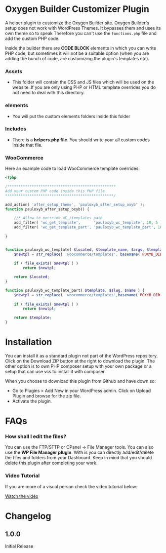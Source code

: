 #  Oxygen Builder Customizer Plugin
A helper plugin to customize the Oxygen Builder site.  Oxygen Builder's setup does not work with WordPress Themes. It bypasses them and uses its own theme so to speak Therefore you can't use the `functions.php` file and add the custom PHP code. 

Inside the builder there are **CODE BLOCK** elements in which you can write PHP code, but sometimes it will not be a suitable option (when you are adding the bunch of code, are customizing the plugin's templates etc).

### Assets 
- This folder will contain the CSS and JS files which will be used on the website. If you are only using PHP or HTML template overrides you do not need to deal with this directory.

### elements 

- You will put the custom elements folders inside this folder

### Includes

- There is a **helpers.php file**. You should write your all custom codes inside that file. 

### WooCommerce 
 
Here an example code to load WooCommerce template overrides:

```php
<?php

/*************************************************
Add your custom PHP code inside this PHP file
*************************************************/

add_action( 'after_setup_theme', 'pauloxyb_after_setup_oxyb' );
function pauloxyb_after_setup_oxyb() {

	//* Allow to override WC /templates path
	add_filter( 'wc_get_template', 		'pauloxyb_wc_template', 10, 5 );
	add_filter( 'wc_get_template_part', 'pauloxyb_wc_template_part', 10, 3 );
	
}


function pauloxyb_wc_template( $located, $template_name, $args, $template_path, $default_path ) {
	$newtpl = str_replace( 'woocommerce/templates', basename( POXYB_DIR ) . '/woocommerce', $located );
	
	if ( file_exists( $newtpl ) )
		return $newtpl;

	return $located;
}

function pauloxyb_wc_template_part( $template, $slug, $name ) {
	$newtpl = str_replace( 'woocommerce/templates',basename( POXYB_DIR ) . '/woocommerce', $template );
	
	if ( file_exists( $newtpl ) )
		return $newtpl;

	return $template;
}
```

# Installation

You can install it as a standard plugin not part of the WordPress repository. Click on the Download ZIP button at the right to download the plugin. The other option is to own PHP composer setup with your own package or a setup that can use vcs to install it with composer.

When you choose to download this plugin from Github and have down so:

* Go to Plugins > Add New in your WordPress admin. Click on Upload Plugin and browse for the zip file.
* Activate the plugin.

# FAQs

### How shall I edit the files?

You can use the FTP/SFTP or CPanel -> File Manager tools. You can also use the **WP File Manager plugin**. With is you can directly add/edit/delete the files and folders from your Dashboard. Keep in mind that you should delete this plugin after completing your work.

### Video Tutorial

If you are more of a visual person check the video tutorial below:

[Watch the video](https://www.youtube.com/embed/ulGKSYnQ9jU)

# Changelog
## 1.0.0
Initial Release

